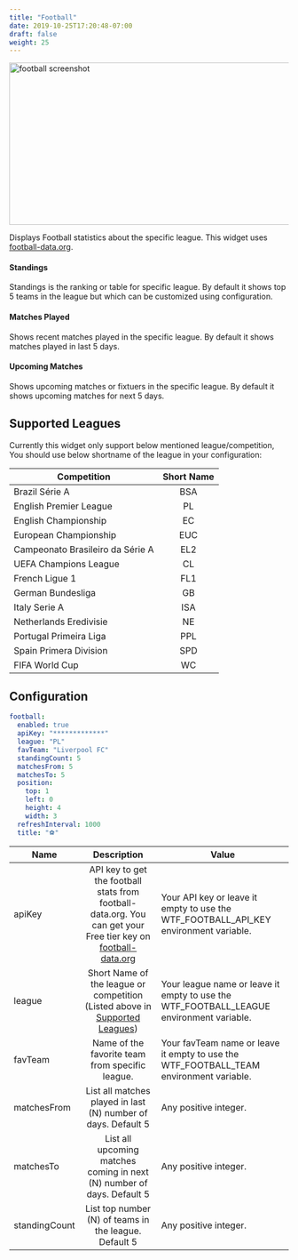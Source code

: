 ```yaml
---
title: "Football"
date: 2019-10-25T17:20:48-07:00
draft: false
weight: 25
---
```


<img class="screenshot" src="/imgs/modules/football.png" width="720" height="292" alt="football screenshot" />

Displays Football statistics about the specific league. This widget uses [football-data.org](https://www.football-data.org/client/register).

#### Standings

Standings is the ranking or table for specific league. By default it shows top 5 teams in the league but which can be customized using configuration.

#### Matches Played

Shows recent matches played in the specific league. By default it shows matches played in last 5 days.

#### Upcoming Matches

Shows upcoming matches or fixtuers in the specific league. By default it shows upcoming matches for next 5 days.

## Supported Leagues

Currently this widget only support below mentioned league/competition, You should use below shortname of the league in your configuration:

| Competition                      | Short Name |
|----------------------------------|:----------:|
| Brazil Série A                   |     BSA    |
| English Premier League           |     PL     |
| English Championship             |     EC     |
| European Championship            |     EUC    |
| Campeonato Brasileiro da Série A |     EL2    |
| UEFA Champions League            |     CL     |
| French Ligue 1                   |     FL1    |
| German Bundesliga                |     GB     |
| Italy Serie A                    |     ISA    |
| Netherlands Eredivisie           |     NE     |
| Portugal Primeira Liga           |     PPL    |
| Spain Primera Division           |     SPD    |
| FIFA World Cup                   |     WC     |

## Configuration

```yaml
football:
  enabled: true
  apiKey: "*************"
  league: "PL"
  favTeam: "Liverpool FC"
  standingCount: 5
  matchesFrom: 5
  matchesTo: 5
  position:
    top: 1
    left: 0
    height: 4
    width: 3
  refreshInterval: 1000
  title: "⚽"
```

| Name          |                                                                                Description                                                                               | Value                                                                                   |
|---------------|:------------------------------------------------------------------------------------------------------------------------------------------------------------------------:|-----------------------------------------------------------------------------------------|
| apiKey        | API key to get the football stats from  football-data.org. You can get your Free tier  key on [football-data.org](https://www.football-data.org/client/register) | Your API key or leave it empty to use the WTF_FOOTBALL_API_KEY environment variable.    |
| league        |                                                                     Short Name of the league or competition (Listed above in [Supported Leagues](#supported-leagues))                                                                    | Your league name or leave it empty to use the WTF_FOOTBALL_LEAGUE environment variable. |
| favTeam       | Name of the favorite team from specific league.                                                                                                                          | Your favTeam name or leave it empty to use the WTF_FOOTBALL_TEAM environment variable.  |
| matchesFrom   | List all matches played in last (N) number of days. Default 5                                                                                                            | Any positive integer.                                                                   |
| matchesTo     |                                                  List all upcoming matches coming in next (N) number of days. Default 5                                                  | Any positive integer.                                                                   |
| standingCount | List top number (N) of teams in the league. Default 5                                                                                                                    | Any positive integer.                                                                   |